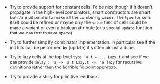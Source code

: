 * Try to provide support for constant cells. I'd be nice though if it
  doesn't propagate in the high-level combinators, smart constructors
  are smart but it's a bit painful to make all the combining cases.
  The type for cells itself could be refined or maybe only the `value`
  field of cells could be made a variant or even a boolean attribute
  (or a special `update` function that we can test to save space).

* Try to further simplify combinator implementation. In particular
  see if the init bits can be performed by [update] it's often
  almost a dupe.

* Try to lazy cells at the top level `type 'a t = ... Lazy.t` and see if
  we can provide `delay : 'a -> 'a t Lazy.t ->  'a lazy` for recursive
  definitions rather than the horrible fix point operators.

* Try to provide a story for primitive feedback.

